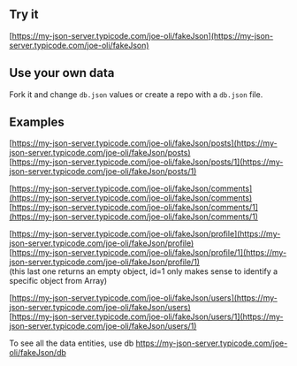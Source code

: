 ## Try it

[https://my-json-server.typicode.com/joe-oli/fakeJson](https://my-json-server.typicode.com/joe-oli/fakeJson)

## Use your own data

Fork it and change `db.json` values or create a repo with a `db.json` file.


## Examples

[https://my-json-server.typicode.com/joe-oli/fakeJson/posts](https://my-json-server.typicode.com/joe-oli/fakeJson/posts)  
[https://my-json-server.typicode.com/joe-oli/fakeJson/posts/1](https://my-json-server.typicode.com/joe-oli/fakeJson/posts/1)

[https://my-json-server.typicode.com/joe-oli/fakeJson/comments](https://my-json-server.typicode.com/joe-oli/fakeJson/comments)  
[https://my-json-server.typicode.com/joe-oli/fakeJson/comments/1](https://my-json-server.typicode.com/joe-oli/fakeJson/comments/1)

[https://my-json-server.typicode.com/joe-oli/fakeJson/profile](https://my-json-server.typicode.com/joe-oli/fakeJson/profile)  
[https://my-json-server.typicode.com/joe-oli/fakeJson/profile/1](https://my-json-server.typicode.com/joe-oli/fakeJson/profile/1)  
(this last one returns an empty object, id=1 only makes sense to identify a specific object from Array)

[https://my-json-server.typicode.com/joe-oli/fakeJson/users](https://my-json-server.typicode.com/joe-oli/fakeJson/users)  
[https://my-json-server.typicode.com/joe-oli/fakeJson/users/1](https://my-json-server.typicode.com/joe-oli/fakeJson/users/1)

To see all the data entities, use db
https://my-json-server.typicode.com/joe-oli/fakeJson/db
